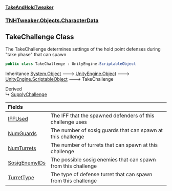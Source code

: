 #### [TakeAndHoldTweaker](index.md 'index')
### [TNHTweaker.Objects.CharacterData](TNHTweaker.Objects.CharacterData.md 'TNHTweaker.Objects.CharacterData')

## TakeChallenge Class

The TakeChallenge determines settings of the hold point defenses during "take phase" that can spawn

```csharp
public class TakeChallenge : UnityEngine.ScriptableObject
```

Inheritance [System.Object](https://docs.microsoft.com/en-us/dotnet/api/System.Object 'System.Object') &#129106; [UnityEngine.Object](https://docs.microsoft.com/en-us/dotnet/api/UnityEngine.Object 'UnityEngine.Object') &#129106; [UnityEngine.ScriptableObject](https://docs.microsoft.com/en-us/dotnet/api/UnityEngine.ScriptableObject 'UnityEngine.ScriptableObject') &#129106; TakeChallenge

Derived  
&#8627; [SupplyChallenge](TNHTweaker.Objects.CharacterData.SupplyChallenge.md 'TNHTweaker.Objects.CharacterData.SupplyChallenge')

| Fields | |
| :--- | :--- |
| [IFFUsed](TNHTweaker.Objects.CharacterData.TakeChallenge.IFFUsed.md 'TNHTweaker.Objects.CharacterData.TakeChallenge.IFFUsed') | The IFF that the spawned defenders of this challenge uses |
| [NumGuards](TNHTweaker.Objects.CharacterData.TakeChallenge.NumGuards.md 'TNHTweaker.Objects.CharacterData.TakeChallenge.NumGuards') | The number of sosig guards that can spawn at this challenge |
| [NumTurrets](TNHTweaker.Objects.CharacterData.TakeChallenge.NumTurrets.md 'TNHTweaker.Objects.CharacterData.TakeChallenge.NumTurrets') | The number of turrets that can spawn at this challenge |
| [SosigEnemyIDs](TNHTweaker.Objects.CharacterData.TakeChallenge.SosigEnemyIDs.md 'TNHTweaker.Objects.CharacterData.TakeChallenge.SosigEnemyIDs') | The possible sosig enemies that can spawn from this challenge |
| [TurretType](TNHTweaker.Objects.CharacterData.TakeChallenge.TurretType.md 'TNHTweaker.Objects.CharacterData.TakeChallenge.TurretType') | The type of defense turret that can spawn from this challenge |
